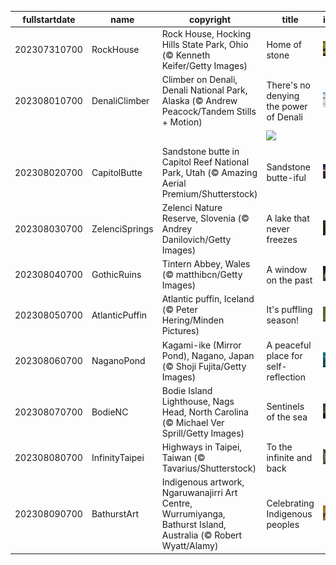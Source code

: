 |fullstartdate|name|copyright|title|image|
|--|--|--|--|--|
202307310700|RockHouse|Rock House, Hocking Hills State Park, Ohio (© Kenneth Keifer/Getty Images)|Home of stone|![](/en-US/2023/08/202307310700RockHouse.jpg)|
202308010700|DenaliClimber|Climber on Denali, Denali National Park, Alaska (© Andrew Peacock/Tandem Stills + Motion)|There's no denying the power of Denali|![](/en-US/2023/08/202308010700DenaliClimber.jpg)|
||||![](/en-US/2023/08/.jpg)|
202308020700|CapitolButte|Sandstone butte in Capitol Reef National Park, Utah (© Amazing Aerial Premium/Shutterstock)|Sandstone butte-iful|![](/en-US/2023/08/202308020700CapitolButte.jpg)|
202308030700|ZelenciSprings|Zelenci Nature Reserve, Slovenia (© Andrey Danilovich/Getty Images)|A lake that never freezes|![](/en-US/2023/08/202308030700ZelenciSprings.jpg)|
202308040700|GothicRuins|Tintern Abbey, Wales (© matthibcn/Getty Images)|A window on the past|![](/en-US/2023/08/202308040700GothicRuins.jpg)|
202308050700|AtlanticPuffin|Atlantic puffin, Iceland (© Peter Hering/Minden Pictures)|It's puffling season!|![](/en-US/2023/08/202308050700AtlanticPuffin.jpg)|
202308060700|NaganoPond|Kagami-ike (Mirror Pond), Nagano, Japan (© Shoji Fujita/Getty Images)|A peaceful place for self-reflection|![](/en-US/2023/08/202308060700NaganoPond.jpg)|
202308070700|BodieNC|Bodie Island Lighthouse, Nags Head, North Carolina (© Michael Ver Sprill/Getty Images)|Sentinels of the sea|![](/en-US/2023/08/202308070700BodieNC.jpg)|
202308080700|InfinityTaipei|Highways in Taipei, Taiwan (© Tavarius/Shutterstock)|To the infinite and back|![](/en-US/2023/08/202308080700InfinityTaipei.jpg)|
202308090700|BathurstArt|Indigenous artwork, Ngaruwanajirri Art Centre, Wurrumiyanga, Bathurst Island, Australia (© Robert Wyatt/Alamy)|Celebrating Indigenous peoples|![](/en-US/2023/08/202308090700BathurstArt.jpg)|
